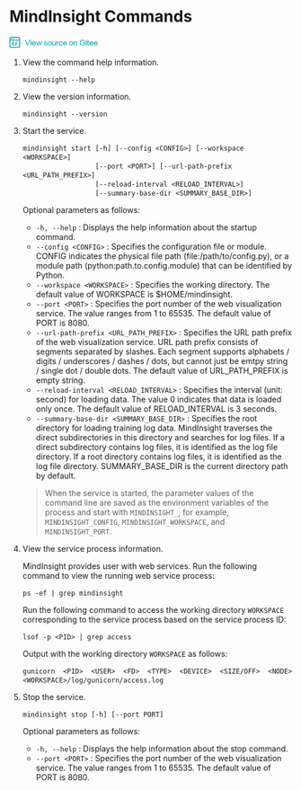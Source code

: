 # MindInsight Commands

<a href="https://gitee.com/mindspore/docs/blob/master/tutorials/source_en/advanced_use/mindinsight_commands.md" target="_blank"><img src="../_static/logo_source.png"></a>

1. View the command help information.

    ```shell
    mindinsight --help
    ```

2. View the version information.

    ```shell
    mindinsight --version
    ```

3. Start the service.

    ```shell
    mindinsight start [-h] [--config <CONFIG>] [--workspace <WORKSPACE>]
                      [--port <PORT>] [--url-path-prefix <URL_PATH_PREFIX>]
                      [--reload-interval <RELOAD_INTERVAL>]
                      [--summary-base-dir <SUMMARY_BASE_DIR>]
    ```

    Optional parameters as follows:

    - `-h, --help` : Displays the help information about the startup command.
    - `--config <CONFIG>` : Specifies the configuration file or module. CONFIG indicates the physical file path (file:/path/to/config.py), or a module path (python:path.to.config.module) that can be identified by Python.
    - `--workspace <WORKSPACE>` : Specifies the working directory. The default value of WORKSPACE is $HOME/mindinsight.
    - `--port <PORT>` : Specifies the port number of the web visualization service. The value ranges from 1 to 65535. The default value of PORT is 8080.
    - `--url-path-prefix <URL_PATH_PREFIX>` : Specifies the URL path prefix of the web visualization service. URL path prefix consists of segments separated by slashes. Each segment supports alphabets / digits / underscores / dashes / dots, but cannot just be emtpy string / single dot / double dots. The default value of URL_PATH_PREFIX is empty string.
    - `--reload-interval <RELOAD_INTERVAL>` : Specifies the interval (unit: second) for loading data. The value 0 indicates that data is loaded only once. The default value of RELOAD_INTERVAL is 3 seconds.
    - `--summary-base-dir <SUMMARY_BASE_DIR>` : Specifies the root directory for loading training log data. MindInsight traverses the direct subdirectories in this directory and searches for log files. If a direct subdirectory contains log files, it is identified as the log file directory. If a root directory contains log files, it is identified as the log file directory. SUMMARY_BASE_DIR is the current directory path by default.

    > When the service is started, the parameter values of the command line are saved as the environment variables of the process and start with `MINDINSIGHT_`, for example, `MINDINSIGHT_CONFIG`, `MINDINSIGHT_WORKSPACE`, and `MINDINSIGHT_PORT`.

4. View the service process information.

    MindInsight provides user with web services. Run the following command to view the running web service process:

    ```shell
    ps -ef | grep mindinsight
    ```

    Run the following command to access the working directory `WORKSPACE` corresponding to the service process based on the service process ID:

    ```shell
    lsof -p <PID> | grep access
    ```

    Output with the working directory `WORKSPACE` as follows:

    ```shell
    gunicorn  <PID>  <USER>  <FD>  <TYPE>  <DEVICE>  <SIZE/OFF>  <NODE>  <WORKSPACE>/log/gunicorn/access.log
    ```

5. Stop the service.

    ```shell
    mindinsight stop [-h] [--port PORT]
    ```

    Optional parameters as follows:

    - `-h, --help` : Displays the help information about the stop command.
    - `--port <PORT>` : Specifies the port number of the web visualization service. The value ranges from 1 to 65535. The default value of PORT is 8080.
